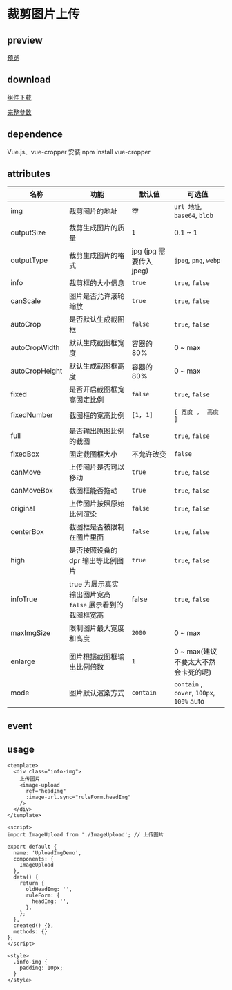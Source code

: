 # 裁剪图片上传

## preview
[预览](./index.html#/components/ImageUpload/ImageUploadDemo)

## download
[组件下载](./components/ImageUpload.zip)

[完整参数](https://github.com/zoushuangyu10/vue-cropper)

## dependence
Vue.js、vue-cropper
安装 npm install vue-cropper

## attributes
名称 | 功能 | 默认值 | 可选值
--- | --- | --- | ---
img | 裁剪图片的地址 | 空 | `url 地址`, `base64`, `blob`
outputSize | 裁剪生成图片的质量 | `1` | 0.1 ~ 1
outputType | 裁剪生成图片的格式 | jpg (jpg 需要传入jpeg) | `jpeg`, `png`, `webp`
info | 裁剪框的大小信息 | `true` | `true`, `false`
canScale | 图片是否允许滚轮缩放 | `true` | `true`, `false`
autoCrop | 是否默认生成截图框 | `false` | `true`, `false`
autoCropWidth | 默认生成截图框宽度 | 容器的 80% | 0 ~ max
autoCropHeight | 默认生成截图框高度 | 容器的 80% | 0 ~ max
fixed | 是否开启截图框宽高固定比例 | `false` | `true`, `false`
fixedNumber | 截图框的宽高比例 | `[1, 1]` | `[ 宽度 ,  高度 ]`
full | 是否输出原图比例的截图 | `false` | `true`, `false`
fixedBox | 固定截图框大小 | 不允许改变 | `false` | `true`, `false`
canMove | 上传图片是否可以移动 | `true` | `true`, `false`
canMoveBox | 截图框能否拖动 | `true` | `true`, `false`
original | 上传图片按照原始比例渲染 | `false` | `true`, `false`
centerBox | 截图框是否被限制在图片里面 | `false` | `true`, `false`
high | 是否按照设备的dpr 输出等比例图片 | `true` | `true`, `false`
infoTrue | true 为展示真实输出图片宽高 `false` 展示看到的截图框宽高 | false | `true`, `false`
maxImgSize | 限制图片最大宽度和高度 | `2000` | 0 ~ max
enlarge | 图片根据截图框输出比例倍数 | `1` | 0 ~ max(建议不要太大不然会卡死的呢)
mode | 图片默认渲染方式 | `contain` | `contain` , `cover`, `100px`, `100%` auto

## event

## usage

```vue
<template>
  <div class="info-img">
    上传图片
    <image-upload
      ref="headImg"
      :image-url.sync="ruleForm.headImg"
    />
  </div>
</template>

<script>
import ImageUpload from './ImageUpload'; // 上传图片

export default {
  name: 'UploadImgDemo',
  components: {
    ImageUpload
  },
  data() {
    return {
      oldHeadImg: '',
      ruleForm: {
        headImg: '',
      },
    };
  },
  created() {},
  methods: {}
};
</script>

<style>
  .info-img {
    padding: 10px;
  }
</style>
```

